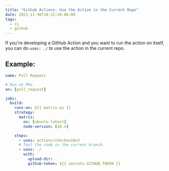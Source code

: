 ```yaml
---
title: "Github Actions: Use the Action in the Current Repo"
date: 2021-11-30T18:12:28-06:00
tags:
  - ci
  - github
---
```


If you're developing a GitHub Action and you want to run the action on itself,
you can do `uses: ./` to use the action in the current repo.

## Example:

```yaml
name: Pull Request

# Run on PRs.
on: [pull_request]

jobs:
  build:
    runs-on: ${{ matrix.os }}
    strategy:
      matrix:
        os: [ubuntu-latest]
        node-version: [16.x]

    steps:
      - uses: actions/checkout@v2
      # Test the code in the current branch.
      - uses: ./
        with:
          upload-dir: .
          github-token: ${{ secrets.GITHUB_TOKEN }}

```
